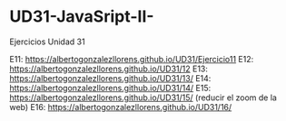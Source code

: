 # UD31-JavaSript-II-
Ejercicios Unidad 31

E11: https://albertogonzalezllorens.github.io/UD31/Ejercicio11
E12: https://albertogonzalezllorens.github.io/UD31/12
E13: https://albertogonzalezllorens.github.io/UD31/13/
E14: https://albertogonzalezllorens.github.io/UD31/14/
E15: https://albertogonzalezllorens.github.io/UD31/15/ (reducir el zoom de la web)
E16: https://albertogonzalezllorens.github.io/UD31/16/
